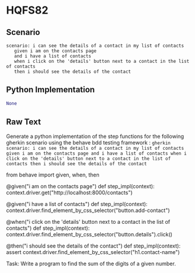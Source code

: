 # HQFS82
## Scenario
```gherkin
scenario: i can see the details of a contact in my list of contacts 
   given i am on the contacts page 
   and i have a list of contacts 
   when i click on the 'details' button next to a contact in the list of contacts 
   then i should see the details of the contact
```


## Python Implementation
```python
None
```


## Raw Text
Generate a python implementation of the step functions for the following gherkin scenario using the behave bdd testing framework : ```gherkin scenario: i can see the details of a contact in my list of contacts given i am on the contacts page and i have a list of contacts when i click on the 'details' button next to a contact in the list of contacts then i should see the details of the contact ```



from behave import given, when, then

@given("i am on the contacts page")
def step_impl(context):
    context.driver.get("http://localhost:8000/contacts")

@given("i have a list of contacts")
def step_impl(context):
    context.driver.find_element_by_css_selector("button.add-contact")

@when("i click on the 'details' button next to a contact in the list of contacts")
def step_impl(context):
    context.driver.find_element_by_css_selector("button.details").click()

@then("i should see the details of the contact")
def step_impl(context):
    assert context.driver.find_element_by_css_selector("h1.contact-name")

Task: Write a program to find the sum of the digits of a given number.
